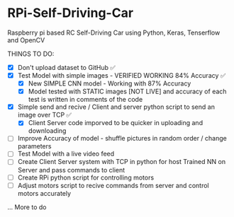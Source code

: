 # RPi-Self-Driving-Car
Raspberry pi based RC Self-Driving Car using Python, Keras, Tenserflow and OpenCV

THINGS TO DO:
  - [X] Don't upload dataset to GitHub :white_check_mark:
  - [X] Test Model with simple images - VERIFIED WORKING 84% Accuracy :white_check_mark:
    - [X] New SIMPLE CNN model - Working with 87% Accuracy
    - [X] Model tested with STATIC images [NOT LIVE] and accuracy of each test is written in comments of the code
  - [X] Simple send and recive / Client and server python script to send an image over TCP :white_check_mark:
    - [X] Client Server code imporved to be quicker in uploading and downloading
  - [ ] Improve Accuracy of model - shuffle pictures in random order / change parameters
  - [ ] Test Model with a live video feed
  - [ ] Create Client Server system with TCP in python for host Trained NN on Server and pass commands to client 
  - [ ] Create RPi python script for controlling motors
  - [ ] Adjust motors script to recive commands from server and control motors accurately

... More to do
  
